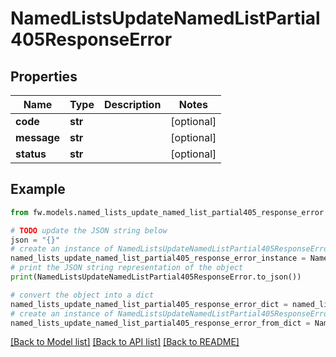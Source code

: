 # NamedListsUpdateNamedListPartial405ResponseError


## Properties

Name | Type | Description | Notes
------------ | ------------- | ------------- | -------------
**code** | **str** |  | [optional] 
**message** | **str** |  | [optional] 
**status** | **str** |  | [optional] 

## Example

```python
from fw.models.named_lists_update_named_list_partial405_response_error import NamedListsUpdateNamedListPartial405ResponseError

# TODO update the JSON string below
json = "{}"
# create an instance of NamedListsUpdateNamedListPartial405ResponseError from a JSON string
named_lists_update_named_list_partial405_response_error_instance = NamedListsUpdateNamedListPartial405ResponseError.from_json(json)
# print the JSON string representation of the object
print(NamedListsUpdateNamedListPartial405ResponseError.to_json())

# convert the object into a dict
named_lists_update_named_list_partial405_response_error_dict = named_lists_update_named_list_partial405_response_error_instance.to_dict()
# create an instance of NamedListsUpdateNamedListPartial405ResponseError from a dict
named_lists_update_named_list_partial405_response_error_from_dict = NamedListsUpdateNamedListPartial405ResponseError.from_dict(named_lists_update_named_list_partial405_response_error_dict)
```
[[Back to Model list]](../README.md#documentation-for-models) [[Back to API list]](../README.md#documentation-for-api-endpoints) [[Back to README]](../README.md)



